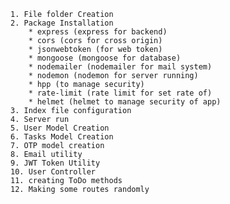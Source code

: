     1. File folder Creation
    2. Package Installation 
        * express (express for backend)
        * cors (cors for cross origin)
        * jsonwebtoken (for web token)
        * mongoose (mongoose for database)
        * nodemailer (nodemailer for mail system)
        * nodemon (nodemon for server running)
        * hpp (to manage security)
        * rate-limit (rate limit for set rate of)
        * helmet (helmet to manage security of app)
    3. Index file configuration
    4. Server run
    5. User Model Creation
    6. Tasks Model Creation
    7. OTP model creation
    8. Email utility
    9. JWT Token Utility
    10. User Controller
    11. creating ToDo methods
    12. Making some routes randomly


